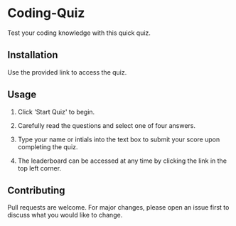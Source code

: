 # Coding-Quiz

Test your coding knowledge with this quick quiz.

## Installation

Use the provided link to access the quiz.

## Usage

1. Click 'Start Quiz' to begin.

2. Carefully read the questions and select one of four answers.  

3. Type your name or intials into the text box to submit your score upon completing the quiz.  

4. The leaderboard can be accessed at any time by clicking the link in the top left corner.

## Contributing
Pull requests are welcome. For major changes, please open an issue first to discuss what you would like to change.

